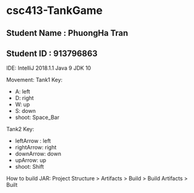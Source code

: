 # csc413-TankGame

## Student Name : PhuongHa Tran
## Student ID : 913796863


IDE: IntelliJ 2018.1.1
Java 9
JDK 10

Movement: 
Tank1 Key: 
+ A: left
+ D: right
+ W: up
+ S: down
+ shoot: Space_Bar

Tank2 Key:
+ leftArrow : left
+ rightArrow: right
+ downArrow: down
+ upArrow: up
+ shoot: Shift


How to build JAR:
Project Structure > Artifacts > Build > Build Artifacts > Built

